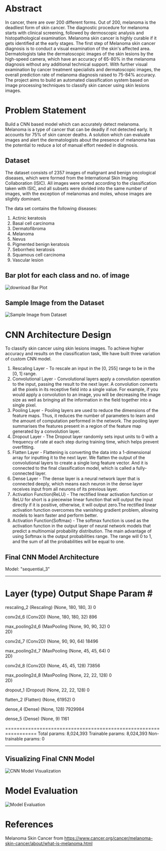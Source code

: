 # Abstract
In cancer, there are over 200 different forms. Out of 200, melanoma is the deadliest form of skin cancer. The diagnostic procedure for melanoma starts with clinical screening, followed by dermoscopic analysis and histopathological examination. Melanoma skin cancer is highly curable if it gets identified at the early stages. The first step of Melanoma skin cancer diagnosis is to conduct a visual examination of the skin's affected area. Dermatologists take the dermatoscopic images of the skin lesions by the high-speed camera, which have an accuracy of 65-80% in the melanoma diagnosis without any additional technical support. With further visual examination by cancer treatment specialists and dermatoscopic images, the overall prediction rate of melanoma diagnosis raised to 75-84% accuracy. The project aims to build an automated classification system based on image processing techniques to classify skin cancer using skin lesions images.

# Problem Statement

Build a CNN based model which can accurately detect melanoma. Melanoma is a type of cancer that can be deadly if not detected early. It accounts for 75% of skin cancer deaths. A solution which can evaluate images and alert the dermatologists about the presence of melanoma has the potential to reduce a lot of manual effort needed in 
diagnosis.

## Dataset
The dataset consists of 2357 images of malignant and benign oncological diseases, which were formed from the International Skin Imaging Collaboration (ISIC). All images were sorted according to the classification taken with ISIC, and all subsets were divided into the same number of images, with the exception of melanomas and moles, whose images are slightly dominant.

The data set contains the following diseases:

1. Actinic keratosis
2. Basal cell carcinoma
3. Dermatofibroma
4. Melanoma
5. Nevus
6. Pigmented benign keratosis
7. Seborrheic keratosis
8. Squamous cell carcinoma
9. Vascular lesion

## Bar plot for each class and no. of image

![download Bar Plot](https://user-images.githubusercontent.com/100438618/215332835-900b7e36-3115-44eb-ae7b-713eeb67d498.png)

## Sample Image from the Dataset

![Sample Image from Dataset](https://user-images.githubusercontent.com/100438618/215332913-dcfbb3d8-5ddb-4341-aee4-1e6261761aa2.png)

# CNN Architecture Design

To classify skin cancer using skin lesions images. To achieve higher accuracy and results on the classification task, We have built three variation of custom CNN model.
1. Rescaling Layer - To rescale an input in the [0, 255] range to be in the [0, 1] range.
2. Convolutional Layer - Convolutional layers apply a convolution operation to the input, passing the result to the next layer. A convolution converts all the pixels in its receptive field into a single value. For example, if you would apply a convolution to an image, you will be decreasing the image size as well as bringing all the information in the field together into a single pixel.
3. Pooling Layer - Pooling layers are used to reduce the dimensions of the feature maps. Thus, it reduces the number of parameters to learn and the amount of computation performed in the network. The pooling layer summarises the features present in a region of the feature map generated by a convolution layer.
4. Dropout Layer - The Dropout layer randomly sets input units to 0 with a frequency of rate at each step during training time, which helps prevent overfitting.
5. Flatten Layer - Flattening is converting the data into a 1-dimensional array for inputting it to the next layer. We flatten the output of the convolutional layers to create a single long feature vector. And it is connected to the final classification model, which is called a fully-connected layer.
6. Dense Layer - The dense layer is a neural network layer that is connected deeply, which means each neuron in the dense layer receives input from all neurons of its previous layer.
7. Activation Function(ReLU) - The rectified linear activation function or ReLU for short is a piecewise linear function that will output the input directly if it is positive, otherwise, it will output zero.The rectified linear activation function overcomes the vanishing gradient problem, allowing models to learn faster and perform better.
8. Activation Function(Softmax) - The softmax function is used as the activation function in the output layer of neural network models that predict a multinomial probability distribution. The main advantage of using Softmax is the output probabilities range. The range will 0 to 1, and the sum of all the probabilities will be equal to one.

## Final CNN Model Architecture

Model: "sequential_3"
_________________________________________________________________
 Layer (type)                Output Shape              Param #   
=================================================================
 rescaling_2 (Rescaling)     (None, 180, 180, 3)       0         
                                                                 
 conv2d_6 (Conv2D)           (None, 180, 180, 32)      896       
                                                                 
 max_pooling2d_6 (MaxPooling  (None, 90, 90, 32)       0         
 2D)                                                             
                                                                 
 conv2d_7 (Conv2D)           (None, 90, 90, 64)        18496     
                                                                 
 max_pooling2d_7 (MaxPooling  (None, 45, 45, 64)       0         
 2D)                                                             
                                                                 
 conv2d_8 (Conv2D)           (None, 45, 45, 128)       73856     
                                                                 
 max_pooling2d_8 (MaxPooling  (None, 22, 22, 128)      0         
 2D)                                                             
                                                                 
 dropout_1 (Dropout)         (None, 22, 22, 128)       0         
                                                                 
 flatten_2 (Flatten)         (None, 61952)             0         
                                                                 
 dense_4 (Dense)             (None, 128)               7929984   
                                                                 
 dense_5 (Dense)             (None, 9)                 1161      
                                                                 
=================================================================
Total params: 8,024,393
Trainable params: 8,024,393
Non-trainable params: 0
_________________________________________________________________

## Visualizing Final CNN Model 

![CNN Model Visualization](https://user-images.githubusercontent.com/100438618/215333875-19fabd74-56e0-4d81-90b3-d99deca17857.png)

# Model Evaluation

![Model Evaluation](https://user-images.githubusercontent.com/100438618/215333956-97dc13fd-af05-4291-98da-0937fb420d1a.png)


# References

Melanoma Skin Cancer from https://www.cancer.org/cancer/melanoma-skin-cancer/about/what-is-melanoma.html

